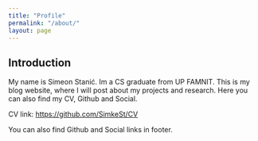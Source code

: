 ```yaml
---
title: "Profile"
permalink: "/about/"
layout: page
---
```


## Introduction

My name is Simeon Stanić. Im a CS graduate from UP FAMNIT. This is my blog website, where I will post about my projects and research. Here you can also find my CV, Github and Social.

CV link: https://github.com/SimkeSt/CV


You can also find Github and Social links in footer.